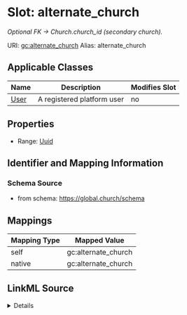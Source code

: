 

# Slot: alternate_church 


_Optional FK → Church.church_id (secondary church)._





URI: [gc:alternate_church](https://global.church/schema/alternate_church)
Alias: alternate_church

<!-- no inheritance hierarchy -->





## Applicable Classes

| Name | Description | Modifies Slot |
| --- | --- | --- |
| [User](User.md) | A registered platform user |  no  |






## Properties

* Range: [Uuid](Uuid.md)




## Identifier and Mapping Information






### Schema Source


* from schema: https://global.church/schema




## Mappings

| Mapping Type | Mapped Value |
| ---  | ---  |
| self | gc:alternate_church |
| native | gc:alternate_church |




## LinkML Source

<details>
```yaml
name: alternate_church
description: Optional FK → Church.church_id (secondary church).
in_subset:
- internal
from_schema: https://global.church/schema
rank: 1000
alias: alternate_church
domain_of:
- User
range: uuid

```
</details>